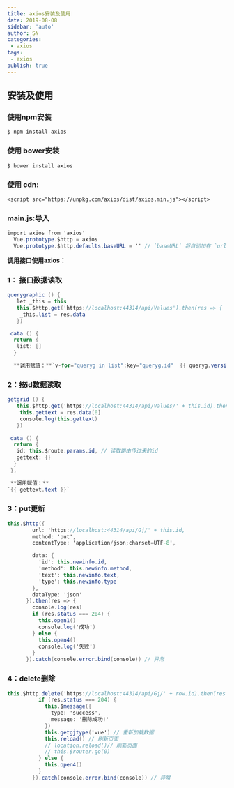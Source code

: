 ```yaml
---
title: axios安装及使用
date: 2019-08-08
sidebar: 'auto'
author: SN
categories:
 - axios
tags:
 - axios
publish: true
---
```

## 安装及使用
### 使用npm安装

`$ npm install axios`

### 使用 bower安装

`$ bower install axios`

### 使用 cdn:
`<script src="https://unpkg.com/axios/dist/axios.min.js"></script>`

### main.js:导入
```csharp
import axios from 'axios'
  Vue.prototype.$http = axios
  Vue.prototype.$http.defaults.baseURL = '' // `baseURL` 将自动加在 `url` 前面，除非 `url` 是一个绝对 URL
```

**调用接口使用axios：**

### 1： 接口数据读取

```csharp
querygraphic () {
   let _this = this
   this.$http.get('https://localhost:44314/api/Values').then(res => {
    _this.list = res.data
   })

 data () {
  return {
   list: []
  }

  **调用赋值：**`v-for="queryg in list":key="queryg.id"  {{ queryg.version }}`
```

### 2：按id数据读取

```csharp
getgrid () {
   this.$http.get('https://localhost:44314/api/Values/' + this.id).then(res => {
    this.gettext = res.data[0]
    console.log(this.gettext)
   })

 data () {
  return {
   id: this.$route.params.id, // 读取路由传过来的id
   gettext: {}
  }
 },

 **调用赋值：**
`{{ gettext.text }}`
```



### 3：put更新

```csharp
this.$http({
        url: 'https://localhost:44314/api/Gj/' + this.id,
        method: 'put',
        contentType: 'application/json;charset=UTF-8',

        data: {
          'id': this.newinfo.id,
          'method': this.newinfo.method,
          'text': this.newinfo.text,
          'type': this.newinfo.type
        },
        dataType: 'json'
      }).then(res => {
        console.log(res)
        if (res.status === 204) {
          this.open1()
          console.log('成功')
        } else {
          this.open4()
          console.log('失败')
        }
      }).catch(console.error.bind(console)) // 异常
```

### 4：delete删除

```csharp
this.$http.delete('https://localhost:44314/api/Gj/' + row.id).then(res => {
          if (res.status === 204) {
            this.$message({
              type: 'success',
              message: '删除成功!'
            })
            this.getgjtype('vue') // 重新加载数据
            this.reload() // 刷新页面
            // location.reload()// 刷新页面
            // this.$router.go(0)
          } else {
            this.open4()
          }
        }).catch(console.error.bind(console)) // 异常
```